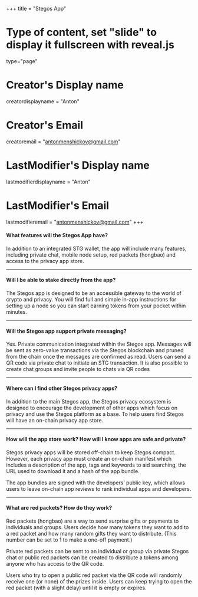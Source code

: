 +++
title = "Stegos App"
# Type of content, set "slide" to display it fullscreen with reveal.js
type="page"

# Creator's Display name
creatordisplayname = "Anton"
# Creator's Email
creatoremail = "antonmenshickov@gmail.com"
# LastModifier's Display name
lastmodifierdisplayname = "Anton"
# LastModifier's Email
lastmodifieremail = "antonmenshickov@gmail.com"
+++

#### What features will the Stegos App have?
In addition to an integrated STG wallet, the app will include many features, including private chat, mobile node setup, red packets (hongbao) and access to the privacy app store.
___
#### Will I be able to stake directly from the app?
The Stegos app is designed to be an accessible gateway to the world of crypto and privacy. You will find full and simple in-app instructions for setting up a node so you can start earning tokens from your pocket within minutes.
___
#### Will the Stegos app support private messaging?
Yes. Private communication integrated within the Stegos app. Messages will be sent as zero-value transactions via the Stegos blockchain and pruned from the chain once the messages are confirmed as read. Users can send a QR code via private chat to initiate an STG transaction. It is also possible to create chat groups and invite people to chats via QR codes
___
#### Where can I find other Stegos privacy apps?
In addition to the main Stegos app, the Stegos privacy ecosystem is designed to encourage the development of other apps which focus on privacy and use the Stegos platform as a base. To help users find Stegos will have an on-chain privacy app store.
___
#### How will the app store work? How will I know apps are safe and private?
Stegos privacy apps will be stored off-chain to keep Stegos compact. However, each privacy app must create an on-chain manifest which includes a description of the app, tags and keywords to aid searching, the URL used to download it and a hash of the app bundle.

The app bundles are signed with the developers’ public key, which allows users to leave on-chain app reviews to rank individual apps and developers.
___
#### What are red packets? How do they work?
Red packets (hongbao) are a way to send surprise gifts or payments to individuals and groups. Users decide how many tokens they want to add to a red packet and how many random gifts they want to distribute. (This number can be set to 1 to make a one-off payment.)

Private red packets can be sent to an individual or group via private Stegos chat or public red packets can be created to distribute a tokens among anyone who has access to the QR code.

Users who try to open a public red packet via the QR code will randomly receive one (or none) of the prizes inside. Users can keep trying to open the red packet (with a slight delay) until it is empty or expires.